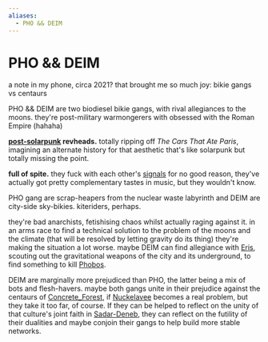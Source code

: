 ```yaml
---
aliases:
  - PHO && DEIM
---
```

# PHO && DEIM

a note in my phone, circa 2021? that brought me so much joy: bikie gangs vs centaurs

PHO && DEIM are two biodiesel bikie gangs, with rival allegiances to the moons. they're post-military warmongerers with obsessed with the Roman Empire (hahaha) 

**[post-solarpunk](post-solarpunk.md) revheads.** totally ripping off *The Cars That Ate Paris*, imagining an alternate history for that aesthetic that's like solarpunk but totally missing the point.

**full of spite.** they fuck with each other's [signals](radio.md) for no good reason, they've actually got pretty complementary tastes in music, but they wouldn't know.

PHO gang are scrap-heapers from the nuclear waste labyrinth and DEIM are city-side sky-bikies. kiteriders, perhaps. 

they're bad anarchists, fetishising chaos whilst actually raging against it. in an arms race to find a technical solution to the problem of the moons and the climate (that will be resolved by letting gravity do its thing) they're making the situation a lot worse. maybe DEIM can find allegiance with [Eris](Eris.md), scouting out the gravitational weapons of the city and its underground, to find something to kill [Phobos](Phobos.md).

DEIM are marginally more prejudiced than PHO, the latter being a mix of bots and flesh-havers. maybe both gangs unite in their prejudice against the centaurs of [Concrete_Forest](Concrete_Forest.md), if [Nuckelavee](Nuckelavee.md) becomes a real problem, but they take it too far, of course. If they can be helped to reflect on the unity of that culture's joint faith in [Sadar-Deneb](Sadar-Deneb.md), they can reflect on the futility of their dualities and maybe conjoin their gangs to help build more stable networks.
